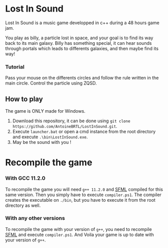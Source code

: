 # Lost In Sound

Lost In Sound is a music game developped in c++ during a 48 hours game jam.

You play as billy, a particle lost in space, and your goal is to find its way back to its main galaxy.
Billy has something special, it can hear sounds through portals which leads to differents galaxies, and then maybe find its way!

### Tutorial ###
Pass your mouse on the differents circles and follow the rule written in the main circle.
Control the particle using ZQSD.

## How to play ##

The game is ONLY made for Windows.

1) Download this repository, it can be done using `git clone https://github.com/AntoineBRTL/LostInSound.git`.
2) Execute `launcher.bat` or open a cmd instance from the root directory and execute `.\bin\LostInSound.exe`.
3) May be the sound with you !

# Recompile the game #

### With GCC 11.2.0 ###

To recompile the game you will need `g++ 11.2.0` and [SFML](https://www.sfml-dev.org/) compiled for this same version.
Then you simply have to execute `compiler.ps1`. The compiler creates the executable on `./bin`, but you have to execute it from the root directory as well.

### With any other versions ###

To recompile the game with your version of `g++`, you need to recompile [SFML](https://www.sfml-dev.org/tutorials/2.0/compile-with-cmake.php) and execute `compiler.ps1`. And Voila your game is up to date with your version of `g++`.
